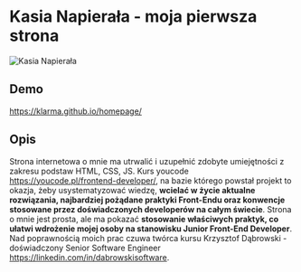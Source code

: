 # Kasia Napierała - moja pierwsza strona

![Kasia Napierała](https://i.postimg.cc/QNp8CjdW/kasia.jpg)

## Demo

https://klarma.github.io/homepage/

## Opis

Strona internetowa o mnie ma utrwalić i uzupełnić zdobyte umiejętności z zakresu podstaw HTML, CSS, JS. Kurs youcode https://youcode.pl/frontend-developer/, na bazie którego powstał projekt to okazja, żeby usystematyzować wiedzę, **wcielać w życie aktualne rozwiązania, najbardziej pożądane praktyki Front-Endu oraz konwencje stosowane przez doświadczonych developerów na całym świecie**. Strona o mnie jest prosta, ale ma pokazać **stosowanie właściwych praktyk, co ułatwi wdrożenie mojej osoby na stanowisku Junior Front-End Developer**. Nad poprawnością moich prac czuwa twórca kursu Krzysztof Dąbrowski - doświadczony Senior Software Engineer https://linkedin.com/in/dabrowskisoftware. 
